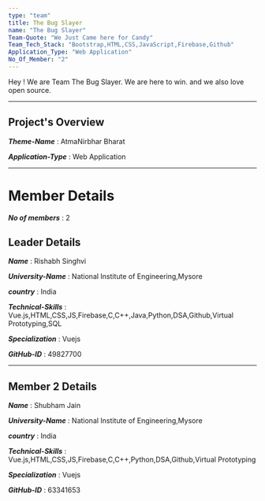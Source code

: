 ```yaml
---
type: "team"                                                        
title: The Bug Slayer
name: "The Bug Slayer"
Team-Quote: "We Just Came here for Candy"
Team_Tech_Stack: "Bootstrap,HTML,CSS,JavaScript,Firebase,Github"
Application_Type: "Web Application"
No_Of_Member: "2"
---
```


Hey ! We are Team The Bug Slayer. We are here to win. and we also love open source.

---

## Project's Overview

_**Theme-Name**_ : AtmaNirbhar Bharat

_**Application-Type**_ :   Web Application

---

# Member Details

_**No of members**_ : 2

## Leader Details

_**Name**_ : Rishabh Singhvi

_**University-Name**_ : National Institute of Engineering,Mysore

_**country**_ : India

_**Technical-Skills**_ : Vue.js,HTML,CSS,JS,Firebase,C,C++,Java,Python,DSA,Github,Virtual Prototyping,SQL

_**Specialization**_ : Vuejs

_**GitHub-ID**_ :  49827700

---

## Member 2 Details

_**Name**_ : Shubham Jain

_**University-Name**_ : National Institute of Engineering,Mysore

_**country**_ : India

_**Technical-Skills**_ : Vue.js,HTML,CSS,JS,Firebase,C,C++,Python,DSA,Github,Virtual Prototyping

_**Specialization**_ : Vuejs

_**GitHub-ID**_ :  63341653
